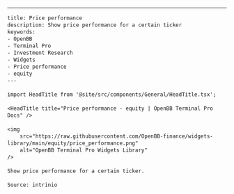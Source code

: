 ---
    title: Price performance
    description: Show price performance for a certain ticker
    keywords:
    - OpenBB
    - Terminal Pro
    - Investment Research
    - Widgets
    - Price performance
    - equity
    ---

    import HeadTitle from '@site/src/components/General/HeadTitle.tsx';

    <HeadTitle title="Price performance - equity | OpenBB Terminal Pro Docs" />

    <img
        src="https://raw.githubusercontent.com/OpenBB-finance/widgets-library/main/equity/price_performance.png"
        alt="OpenBB Terminal Pro Widgets Library"
    />

    Show price performance for a certain ticker.

    Source: intrinio
    
